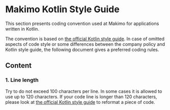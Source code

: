 # Makimo Kotlin Style Guide

This section presents coding convention used at Makimo for applications written in Kotlin.

The convention is based on [the official Kotlin style guide](https://kotlinlang.org/docs/reference/coding-conventions.html).
In case of omitted aspects of code style or some differences between the company policy
and Kotlin style guide, the following document gives a preferred coding rules.

## Content

### 1. Line length

Try to do not exceed 100 characters per line. In some cases it is allowed to use up to
120 characters. If your code line is longer than 120 characters, please look at
[the official Kotlin style guide](https://kotlinlang.org/docs/reference/coding-conventions.html)
to reformat a piece of code.
